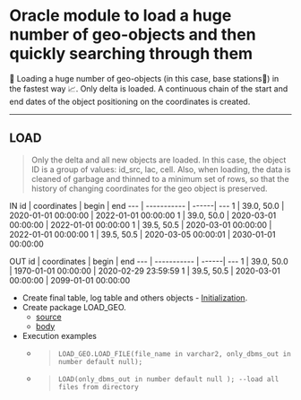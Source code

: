 # Oracle module to load a huge number of geo-objects and then quickly searching through them
📝 Loading a huge number of geo-objects (in this case, base stations📡) in the fastest way 📈. Only delta is loaded. A continuous chain of the start and end dates of the object positioning on the coordinates is created.
***
## LOAD
> Only the delta and all new objects are loaded. In this case, the object ID is a group of values: id_src, lac, cell. 
> Also, when loading, the data is cleaned of garbage and thinned to a minimum set of rows, so that the history of changing coordinates for the geo object is preserved.

IN
id  | coordinates | begin | end
--- | ----------- | ------| ---
1  | 39.0, 50.0  | 2020-01-01 00:00:00  | 2022-01-01 00:00:00
1  | 39.0, 50.0  | 2020-03-01 00:00:00  | 2022-01-01 00:00:00
1  | 39.5, 50.5  | 2020-03-01 00:00:00  | 2022-01-01 00:00:00
1  | 39.5, 50.5  | 2020-03-05 00:00:01  | 2030-01-01 00:00:00

OUT
id  | coordinates | begin | end
--- | ----------- | ------| ---
1  | 39.0, 50.0  | 1970-01-01 00:00:00  | 2020-02-29 23:59:59
1  | 39.5, 50.5  | 2020-03-01 00:00:00  | 2099-01-01 00:00:00

* Create final table, log table and others objects - [Initialization](initialization.ddl).
* Create package LOAD_GEO.
    * [source](load.pks)
    * [body](load.pkb)
* Execution examples
    * >     LOAD_GEO.LOAD_FILE(file_name in varchar2, only_dbms_out in number default null);
    * >     LOAD(only_dbms_out in number default null ); --load all files from directory

